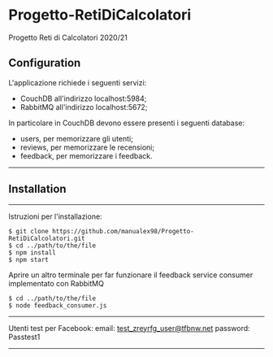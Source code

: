 # Progetto-RetiDiCalcolatori
Progetto Reti di Calcolatori 2020/21

## Configuration
L'applicazione richiede i seguenti servizi:
* CouchDB all'indirizzo localhost:5984;
* RabbitMQ all'indirizzo localhost:5672;

In particolare in CouchDB devono essere presenti i seguenti database:
* users, per memorizzare gli utenti;
* reviews, per memorizzare le recensioni;
* feedback, per memorizzare i feedback.


-----------------

## Installation
***
Istruzioni per l'installazione:
```
$ git clone https://github.com/manualex98/Progetto-RetiDiCalcolatori.git
$ cd ../path/to/the/file
$ npm install
$ npm start
```
Aprire un altro terminale per far funzionare il feedback service consumer implementato con RabbitMQ
```
$ cd ../path/to/the/file
$ node feedback_consumer.js
```


-----------------

Utenti test per Facebook:
email: 	test_zreyrfg_user@tfbnw.net
password: Passtest1

-----------------
